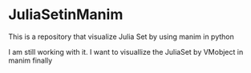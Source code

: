# JuliaSetinManim
This is a repository that visualize Julia Set by using manim in python

I am still working with it. I want to visuallize the JuliaSet by VMobject in manim finally
